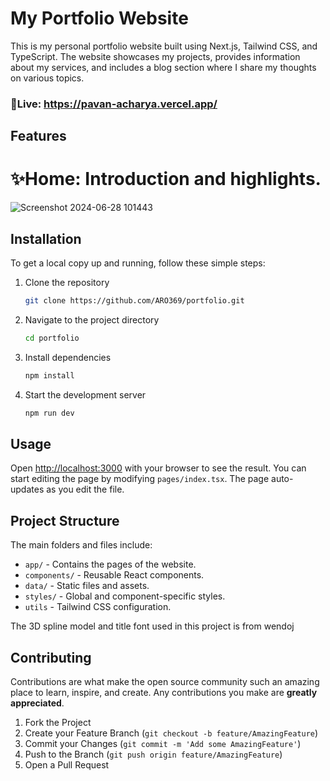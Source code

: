 # My Portfolio Website

This is my personal portfolio website built using Next.js, Tailwind CSS, and TypeScript. The website showcases my projects, provides information about my services, and includes a blog section where I share my thoughts on various topics.

### 🔗Live: https://pavan-acharya.vercel.app/

## Features

# ✨Home: Introduction and highlights.
![Screenshot 2024-06-28 101443]()

## Installation

To get a local copy up and running, follow these simple steps:

1. Clone the repository
    ```sh
    git clone https://github.com/ARO369/portfolio.git
    ```
2. Navigate to the project directory
    ```sh
    cd portfolio
    ```
3. Install dependencies
    ```sh
    npm install
    ```
4. Start the development server
    ```sh
    npm run dev
    ```

## Usage

Open [http://localhost:3000](http://localhost:3000) with your browser to see the result. You can start editing the page by modifying `pages/index.tsx`. The page auto-updates as you edit the file.

## Project Structure

The main folders and files include:

- `app/` - Contains the pages of the website.
- `components/` - Reusable React components.
- `data/` - Static files and assets.
- `styles/` - Global and component-specific styles.
- `utils` - Tailwind CSS configuration.

The 3D spline model and title font used in this project is from wendoj

## Contributing

Contributions are what make the open source community such an amazing place to learn, inspire, and create. Any contributions you make are **greatly appreciated**.

1. Fork the Project
2. Create your Feature Branch (`git checkout -b feature/AmazingFeature`)
3. Commit your Changes (`git commit -m 'Add some AmazingFeature'`)
4. Push to the Branch (`git push origin feature/AmazingFeature`)
5. Open a Pull Request


